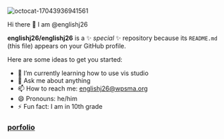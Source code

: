![octocat-17043936941561](https://github.com/englishj26/englishj26/assets/155670593/10df6de4-7944-48a8-94a6-4917e7b9d941)

 Hi there 👋 I am @englishj26


**englishj26/englishj26** is a ✨ _special_ ✨ repository because its `README.md` (this file) appears on your GitHub profile.

Here are some ideas to get you started:

- 🌱 I’m currently learning how to use vis studio
- 💬 Ask me about anything
- 📫 How to reach me: englishj26@wpsma.org
- 😄 Pronouns: he/him
- ⚡ Fun fact: I am in 10th grade
### [porfolio](https://englishj26.github.io/portfolio/)
